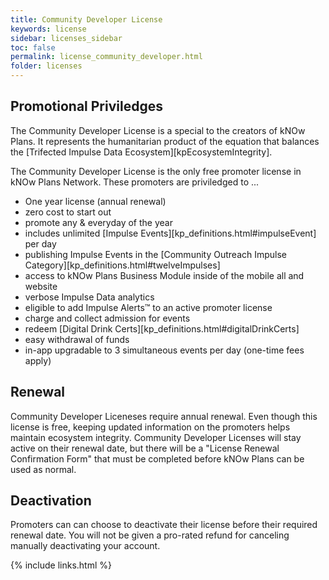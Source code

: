 ```yaml
---
title: Community Developer License
keywords: license
sidebar: licenses_sidebar
toc: false
permalink: license_community_developer.html
folder: licenses
---
```


## Promotional Priviledges
The Community Developer License is a special to the creators of kNOw Plans. It represents the humanitarian product of the equation that balances the [Trifected Impulse Data Ecosystem][kpEcosystemIntegrity].

The Community Developer License is the only free promoter license in kNOw Plans Network.  These promoters are priviledged to ...

* One year license (annual renewal)
* zero cost to start out
* promote any & everyday of the year
* includes unlimited [Impulse Events][kp_definitions.html#impulseEvent] per day
* publishing Impulse Events in the [Community Outreach Impulse Category][kp_definitions.html#twelveImpulses]
* access to kNOw Plans Business Module inside of the mobile all and website
* verbose Impulse Data analytics
* eligible to add Impulse Alerts™ to an active promoter license
* charge and collect admission for events
* redeem [Digital Drink Certs][kp_definitions.html#digitalDrinkCerts]
* easy withdrawal of funds
* in-app upgradable to 3 simultaneous events per day (one-time fees apply)

## Renewal
Community Developer Liceneses require annual renewal.  Even though this license is free, keeping updated information on the promoters helps maintain ecosystem integrity.  Community Developer Licenses will stay active on their renewal date, but there will be a "License Renewal Confirmation Form" that must be completed before kNOw Plans can be used as normal. 

## Deactivation
Promoters can can choose to deactivate their license before their required renewal date. You will not be given a pro-rated refund for canceling manually deactivating your account.


{% include links.html %}
